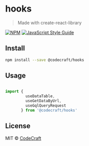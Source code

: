 # hooks

> Made with create-react-library

[![NPM](https://img.shields.io/npm/v/@codecraft/hooks.svg)](https://www.npmjs.com/package/@codecraft/hooks) [![JavaScript Style Guide](https://img.shields.io/badge/code_style-standard-brightgreen.svg)](https://standardjs.com)

## Install

```bash
npm install --save @codecraft/hooks
```

## Usage

```jsx

import {
         useDataTable,
         useGetDataByUrl,
         useGqlQueryRequest
       } from '@codecraft/hooks'

```

## License

MIT © [CodeCraft](https://github.com/CodeCraft)
